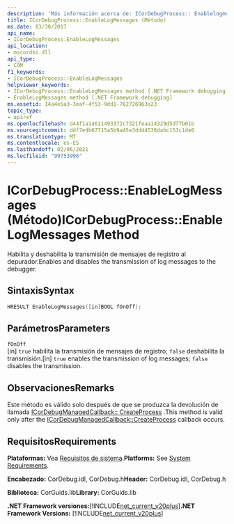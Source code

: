 ```yaml
---
description: 'Más información acerca de: ICorDebugProcess:: Enablelogmessages ((método)'
title: ICorDebugProcess::EnableLogMessages (Método)
ms.date: 03/30/2017
api_name:
- ICorDebugProcess.EnableLogMessages
api_location:
- mscordbi.dll
api_type:
- COM
f1_keywords:
- ICorDebugProcess::EnableLogMessages
helpviewer_keywords:
- ICorDebugProcess::EnableLogMessages method [.NET Framework debugging]
- EnableLogMessages method [.NET Framework debugging]
ms.assetid: 14a4e5a3-3eaf-4f53-9dd1-762726963a23
topic_type:
- apiref
ms.openlocfilehash: d44f1a14611493372c7321feaa14329d5d77b01b
ms.sourcegitcommit: ddf7edb67715a5b9a45e3dd44536dabc153c1de0
ms.translationtype: MT
ms.contentlocale: es-ES
ms.lasthandoff: 02/06/2021
ms.locfileid: "99753996"
---
```

# <a name="icordebugprocessenablelogmessages-method"></a><span data-ttu-id="dd5ef-103">ICorDebugProcess::EnableLogMessages (Método)</span><span class="sxs-lookup"><span data-stu-id="dd5ef-103">ICorDebugProcess::EnableLogMessages Method</span></span>

<span data-ttu-id="dd5ef-104">Habilita y deshabilita la transmisión de mensajes de registro al depurador.</span><span class="sxs-lookup"><span data-stu-id="dd5ef-104">Enables and disables the transmission of log messages to the debugger.</span></span>  
  
## <a name="syntax"></a><span data-ttu-id="dd5ef-105">Sintaxis</span><span class="sxs-lookup"><span data-stu-id="dd5ef-105">Syntax</span></span>  
  
```cpp  
HRESULT EnableLogMessages([in]BOOL fOnOff);  
```  
  
## <a name="parameters"></a><span data-ttu-id="dd5ef-106">Parámetros</span><span class="sxs-lookup"><span data-stu-id="dd5ef-106">Parameters</span></span>  

 `fOnOff`  
 <span data-ttu-id="dd5ef-107">[in] `true` habilita la transmisión de mensajes de registro; `false` deshabilita la transmisión.</span><span class="sxs-lookup"><span data-stu-id="dd5ef-107">[in] `true` enables the transmission of log messages; `false` disables the transmission.</span></span>  
  
## <a name="remarks"></a><span data-ttu-id="dd5ef-108">Observaciones</span><span class="sxs-lookup"><span data-stu-id="dd5ef-108">Remarks</span></span>  

 <span data-ttu-id="dd5ef-109">Este método es válido solo después de que se produzca la devolución de llamada [ICorDebugManagedCallback:: CreateProcess](icordebugmanagedcallback-createprocess-method.md) .</span><span class="sxs-lookup"><span data-stu-id="dd5ef-109">This method is valid only after the [ICorDebugManagedCallback::CreateProcess](icordebugmanagedcallback-createprocess-method.md) callback occurs.</span></span>  
  
## <a name="requirements"></a><span data-ttu-id="dd5ef-110">Requisitos</span><span class="sxs-lookup"><span data-stu-id="dd5ef-110">Requirements</span></span>  

 <span data-ttu-id="dd5ef-111">**Plataformas:** Vea [Requisitos de sistema](../../get-started/system-requirements.md).</span><span class="sxs-lookup"><span data-stu-id="dd5ef-111">**Platforms:** See [System Requirements](../../get-started/system-requirements.md).</span></span>  
  
 <span data-ttu-id="dd5ef-112">**Encabezado:** CorDebug.idl, CorDebug.h</span><span class="sxs-lookup"><span data-stu-id="dd5ef-112">**Header:** CorDebug.idl, CorDebug.h</span></span>  
  
 <span data-ttu-id="dd5ef-113">**Biblioteca:** CorGuids.lib</span><span class="sxs-lookup"><span data-stu-id="dd5ef-113">**Library:** CorGuids.lib</span></span>  
  
 <span data-ttu-id="dd5ef-114">**.NET Framework versiones:**[!INCLUDE[net_current_v20plus](../../../../includes/net-current-v20plus-md.md)]</span><span class="sxs-lookup"><span data-stu-id="dd5ef-114">**.NET Framework Versions:** [!INCLUDE[net_current_v20plus](../../../../includes/net-current-v20plus-md.md)]</span></span>
